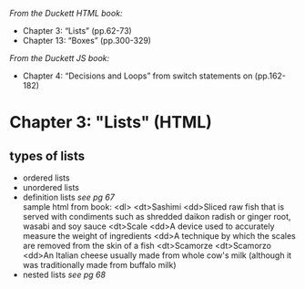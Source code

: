 <em>From the Duckett HTML book:</em>
<ul>
<li>Chapter 3: “Lists” (pp.62-73)</li>
<li>Chapter 13: “Boxes” (pp.300-329)</li>
</ul>
<em>From the Duckett JS book:</em>
<ul>
<li>Chapter 4: “Decisions and Loops” from switch statements on (pp.162-182)</li>
</ul>

<h1>Chapter 3: "Lists" (HTML)</h1>

<h2>types of lists</h2>
<ul>
<li> ordered lists </li>
<li> unordered lists </li>
<li> definition lists <em>see pg 67</em></li>
  sample html from book:
  &ltdl>
			&ltdt>Sashimi</dt>
			&ltdd>Sliced raw fish that is served with condiments such as shredded daikon radish or ginger root, wasabi and soy sauce</dd>
			&ltdt>Scale</dt>
			&ltdd>A device used to accurately measure the weight of ingredients</dd>
			&ltdd>A technique by which the scales are removed from the skin of a fish</dd>
			&ltdt>Scamorze</dt>
			&ltdt>Scamorzo</dt>
			&ltdd>An Italian cheese usually made from whole cow's milk (although it was traditionally made from buffalo milk)</dd>
		</dl>

  <li> nested lists <em>see pg 68</em></li>
</ul>
